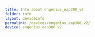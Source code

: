 ```yaml
---
title: Info about engenius_eap300_v2
folder: info
layout: deviceinfo
permalink: /devices/engenius_eap300_v2/
device: engenius_eap300_v2
---
```

